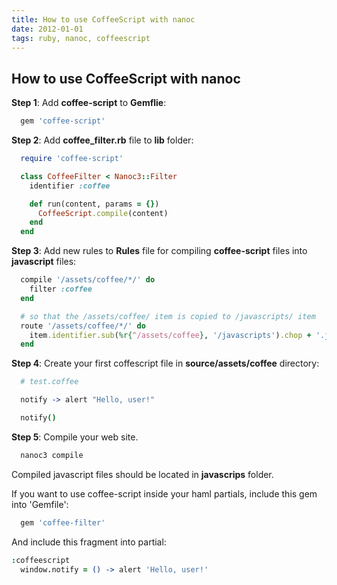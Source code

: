 ```yaml
---
title: How to use CoffeeScript with nanoc
date: 2012-01-01
tags: ruby, nanoc, coffeescript
---
```


## How to use CoffeeScript with nanoc

**Step 1**: Add **coffee-script** to **Gemflie**:

```ruby
  gem 'coffee-script'
```

**Step 2**: Add **coffee_filter.rb** file to **lib** folder:

```ruby
  require 'coffee-script'

  class CoffeeFilter < Nanoc3::Filter
    identifier :coffee

    def run(content, params = {})
      CoffeeScript.compile(content)
    end
  end
```

**Step 3**: Add new rules to **Rules** file for compiling **coffee-script** files into **javascript** files:

```ruby
  compile '/assets/coffee/*/' do
    filter :coffee
  end

  # so that the /assets/coffee/ item is copied to /javascripts/ item
  route '/assets/coffee/*/' do
    item.identifier.sub(%r{^/assets/coffee}, '/javascripts').chop + '.js'
  end
```

**Step 4**: Create your first coffescript file in **source/assets/coffee** directory:

```coffee
  # test.coffee

  notify -> alert "Hello, user!"

  notify()
```

**Step 5**: Compile your web site.

```ruby
  nanoc3 compile
```

Compiled javascript files should be located in **javascrips** folder.

If you want to use coffee-script inside your haml partials, include this gem into 'Gemfile':

```ruby
  gem 'coffee-filter'
```

And include this fragment into partial:

```coffee
:coffeescript
  window.notify = () -> alert 'Hello, user!'
```
